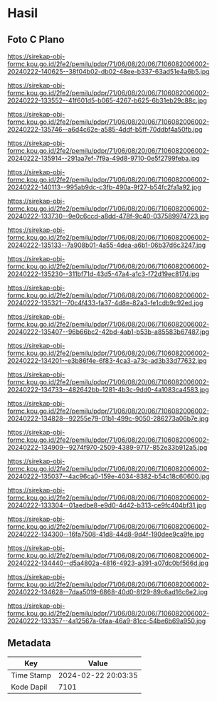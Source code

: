 # Hasil

## Foto C Plano

https://sirekap-obj-formc.kpu.go.id/2fe2/pemilu/pdpr/71/06/08/20/06/7106082006002-20240222-140625--38f04b02-db02-48ee-b337-63ad51e4a6b5.jpg

https://sirekap-obj-formc.kpu.go.id/2fe2/pemilu/pdpr/71/06/08/20/06/7106082006002-20240222-133552--41f601d5-b065-4267-b625-6b31eb29c88c.jpg

https://sirekap-obj-formc.kpu.go.id/2fe2/pemilu/pdpr/71/06/08/20/06/7106082006002-20240222-135746--a6d4c62e-a585-4ddf-b5ff-70ddbf4a50fb.jpg

https://sirekap-obj-formc.kpu.go.id/2fe2/pemilu/pdpr/71/06/08/20/06/7106082006002-20240222-135914--291aa7ef-7f9a-49d8-9710-0e5f2799feba.jpg

https://sirekap-obj-formc.kpu.go.id/2fe2/pemilu/pdpr/71/06/08/20/06/7106082006002-20240222-140113--995ab9dc-c3fb-490a-9f27-b54fc2fa1a92.jpg

https://sirekap-obj-formc.kpu.go.id/2fe2/pemilu/pdpr/71/06/08/20/06/7106082006002-20240222-133730--9e0c6ccd-a8dd-478f-9c40-037589974723.jpg

https://sirekap-obj-formc.kpu.go.id/2fe2/pemilu/pdpr/71/06/08/20/06/7106082006002-20240222-135133--7a908b01-4a55-4dea-a6b1-06b37d6c3247.jpg

https://sirekap-obj-formc.kpu.go.id/2fe2/pemilu/pdpr/71/06/08/20/06/7106082006002-20240222-135230--311bf71d-43d5-47a4-a1c3-f72d19ec817d.jpg

https://sirekap-obj-formc.kpu.go.id/2fe2/pemilu/pdpr/71/06/08/20/06/7106082006002-20240222-135321--70c4f433-fa37-4d8e-82a3-fe1cdb9c92ed.jpg

https://sirekap-obj-formc.kpu.go.id/2fe2/pemilu/pdpr/71/06/08/20/06/7106082006002-20240222-135407--96b66bc2-42bd-4ab1-b53b-a85583b67487.jpg

https://sirekap-obj-formc.kpu.go.id/2fe2/pemilu/pdpr/71/06/08/20/06/7106082006002-20240222-134201--e3b86f4e-6f83-4ca3-a73c-ad3b33d77632.jpg

https://sirekap-obj-formc.kpu.go.id/2fe2/pemilu/pdpr/71/06/08/20/06/7106082006002-20240222-134733--482642bb-1281-4b3c-9dd0-4a1083ca4583.jpg

https://sirekap-obj-formc.kpu.go.id/2fe2/pemilu/pdpr/71/06/08/20/06/7106082006002-20240222-134828--92255e79-01b1-499c-9050-286273a06b7e.jpg

https://sirekap-obj-formc.kpu.go.id/2fe2/pemilu/pdpr/71/06/08/20/06/7106082006002-20240222-134909--9274f970-2509-4389-9717-852e33b912a5.jpg

https://sirekap-obj-formc.kpu.go.id/2fe2/pemilu/pdpr/71/06/08/20/06/7106082006002-20240222-135037--4ac96ca0-159e-4034-8382-b54c18c60600.jpg

https://sirekap-obj-formc.kpu.go.id/2fe2/pemilu/pdpr/71/06/08/20/06/7106082006002-20240222-133304--01aedbe8-e9d0-4d42-b313-ce9fc404bf31.jpg

https://sirekap-obj-formc.kpu.go.id/2fe2/pemilu/pdpr/71/06/08/20/06/7106082006002-20240222-134300--16fa7508-41d8-44d8-9d4f-190dee9ca9fe.jpg

https://sirekap-obj-formc.kpu.go.id/2fe2/pemilu/pdpr/71/06/08/20/06/7106082006002-20240222-134440--d5a4802a-4816-4923-a391-a07dc0bf566d.jpg

https://sirekap-obj-formc.kpu.go.id/2fe2/pemilu/pdpr/71/06/08/20/06/7106082006002-20240222-134628--7daa5019-6868-40d0-8f29-89c6ad16c6e2.jpg

https://sirekap-obj-formc.kpu.go.id/2fe2/pemilu/pdpr/71/06/08/20/06/7106082006002-20240222-133357--4a12567a-0faa-46a9-81cc-54be6b69a950.jpg


## Metadata

| Key        | Value               |
| ---------- | ------------------- |
| Time Stamp | 2024-02-22 20:03:35 |
| Kode Dapil | 7101                |



